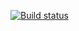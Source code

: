 [![Build status](https://ci.appveyor.com/api/projects/status/0lf1c25llaxymhrr?svg=true)](https://ci.appveyor.com/project/EleonoraPopushoi/postman-echo)